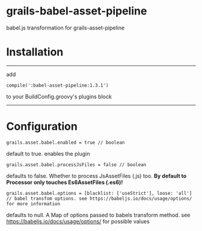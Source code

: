# grails-babel-asset-pipeline
babel.js transformation for grails-asset-pipeline

# Installation
-----
add
```
compile(':babel-asset-pipeline:1.3.1')
```
to your BuildConfig.groovy's plugins block

-----

# Configuration
```
grails.asset.babel.enabled = true // boolean 
```
default to true. enables the plugin

```
grails.asset.babel.processJsFiles = false // boolean
```
defaults to false. Whether to process JsAssetFiles (.js) too. **By default to Processor only touches Es6AssetFiles (.es6)!**

```
grails.asset.babel.options = [blacklist: ['useStrict'], loose: 'all'] // babel transfom options. see https://babeljs.io/docs/usage/options/ for more information
```
defaults to null. A Map of options passed to babels transform method. see https://babeljs.io/docs/usage/options/ for possible values

